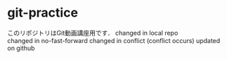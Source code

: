 # git-practice
このリポジトリはGit動画講座用です．
changed in local repo  
changed in no-fast-forward
changed in conflict (conflict occurs)
updated on github
